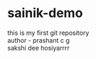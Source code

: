 # sainik-demo
this is my first git repository
<br>
author - prashant c g
<br>
sakshi dee hosiyarrrr
